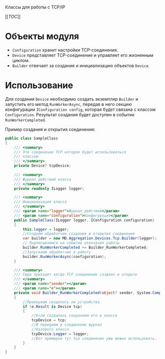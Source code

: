 Классы для работы с TCP/IP

[[_TOC_]]

# Объекты модуля

- `Configuration` хранит настройки TCP-соединения.
- `Device` представляет TCP-соединение и управляет его жизненным циклом.
- `Builder` отвечает за создание и инициализацию объектов `Device`.

# Использование

Для создания `Device` необходимо создать экземпляр `Builder` и запустить его метод `RunWorkerAsync`, передав в него секцию конфигурации `IConfiguration config`, которая будет связана с классом `Configuration`. Результат создания будет доступен в событии `RunWorkerCompleted`.

Пример создания и открытия соединения:

```csharp
public class SampleClass
{
    /// <summary>
    /// Это соединение TCP которое будет использоваться
    /// классом
    /// </summary>
    private Device? tcpDevice;
    
    /// <summary>
    /// Журнал действий класса
    /// </summary>
    private readonly ILogger logger;

    /// <summary>
    /// Инициализация класса
    /// </summary>
    /// <param name="logger">Журнал действий</param>
    /// <param name="configuration">Конфигурация</param>
    public SampleClass(ILogger logger, IConfiguration configuration)
    {
        this.logger = logger;
        //Создаём обработчик создания и открытия соединения
        var builder = new MD.Aggregation.Devices.Tcp.Builder(logger);
        // Подписываемся на событие окончания работы
        builder.RunWorkerCompleted += Builder_RunWorkerCompleted;
        //Запускаем обработчик в работу
        builder.RunWorkerAsync(configuration);
    }

    /// <summary>
    /// Сюда приходит когда TCP соединение создано и открыто
    /// </summary>
    /// <param name="sender"></param>
    /// <param name="e"></param>
    private void Builder_RunWorkerCompleted(object? sender, System.ComponentModel.RunWorkerCompletedEventArgs e)
    {
        //Проверяем создалось ли устройство
        if (e.Result is Device tcp)
        {
            //Если создалось сохраняем его в классе
            tcpDevice = tcp;
            //И передаем в соединение журнал
            //базового класса
            tcpDevice.Logger = logger;
            //Вот примерно тут tcp соединение уже можно использовать.
        }
    }
}
```
